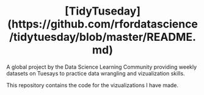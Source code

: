 <h1 align="center">
[TidyTuseday](https://github.com/rfordatascience/tidytuesday/blob/master/README.md) 
</h1>

A global project by the Data Science Learning Community providing weekly datasets on Tuesays to practice data wrangling and vizualization skills. 

This repository contains the code for the vizualizations I have made.
